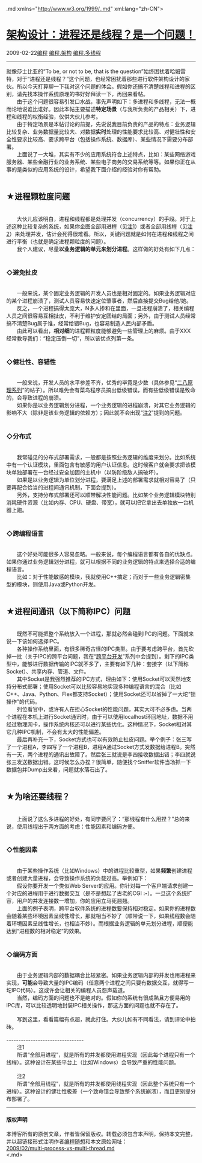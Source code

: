 <!DOCTYPE.md>
.md xmlns="http://www.w3.org/1999/..md" xml:lang="zh-CN">
<head>
<meta http-equiv="Content-Type" content="text.md; charset=utf-8" />
<meta name="generator" content="Python script by program.think@gmail.com" />
<meta name="provider" content="program-think.blogspot.com" />
<link type="text/css" rel="stylesheet" href="../../css/program-think.css" />
<title>架构设计：进程还是线程？是一个问题！ - 编程随想的博客</title>
</head>
<body>
<div id="main" style="width:100%;">
<h1><a href="../../index.md" title="回到首页">架构设计：进程还是线程？是一个问题！</a></h1>
<div class="post-info"><span class="date-header">2009-02-22</span><a href="../../tags/E7BC96E7A88B.md" class="tag">编程</a> <a href="../../tags/E7BC96E7A88B.E69EB6E69E84.md" class="tag">编程.架构</a> <a href="../../tags/E7BC96E7A88B.E5A49AE7BABFE7A88B.md" class="tag">编程.多线程</a> </div>
<hr>
<div class="post">
就像莎士比亚的“To be, or not to be, that is the question”始终困扰着哈姆雷特，对于“进程还是线程？”这个问题，也经常困扰着那些进行软件架构设计的家伙。所以今天打算聊一下我对这个问题的体会。假如你还搞不清楚线程和进程的区别，请先找本操作系统原理的书好好拜读一下，再回来看帖。<br />　　由于这个问题很容易引发口水战，事先声明如下：多进程和多线程，无法一概而论地说谁比谁好。因此本帖主要描述<b>特定场景</b>（与我所负责的产品相关）下，进程和线程的权衡经验，仅供大伙儿参考。<!--program-think--><br />　　由于特定场景是本帖讨论的前提，先说说我目前负责的产品的特点：业务逻辑比较复杂、业务数据量比较大、对数据<b>实时</b>处理的性能要求比较高、对健壮性和安全性要求比较高、要求跨平台（包括操作系统、数据库）、某些情况下需要分布部署。<br />　　上面说了一大堆，其实有不少的应用系统符合上述特点，比如：某些网络游戏服务器、某些金融行业的业务系统、某些电子商务的交易系统等等。如果你正在从事的是类似的应用系统的设计，希望我下面介绍的经验对你有帮助。<br /><br /><h2>★进程颗粒度问题</h2><br />　　大伙儿应该明白，进程和线程都是处理并发（concurrency）的手段。对于上述这种比较复杂的系统，如果你企图全部用进程（见<a href="#comment1">注1</a>）或者全部用线程（见<a href="#comment2">注2</a>）来处理并发，估计会死得很难看。所以，关键问题就是如何在进程和线程之间进行平衡（也就是确定进程颗粒度的问题）。<br />　　我个人建议，尽量<b>以业务逻辑的单元来划分进程</b>。这样做的好处有如下几点：<br /><br /><h3>◇避免扯皮</h3><br />　　一般来说，某个固定业务逻辑的开发人员也是相对固定的。如果业务逻辑对应的某个进程崩溃了，测试人员容易快速定位肇事者，然后直接提交Bug给他/她。<br />　　反之，一个进程搞得太庞大，N多人掺和在里面，一旦进程崩溃了，相关编程人员之间很容易互相扯皮，不利于维护安定团结的局面；另外，由于测试人员经常搞不清楚Bug属于谁，经常给错Bug，也容易制造人民内部矛盾。<br />　　由此可以看出，<b>相对细</b>的进程颗粒度能够避免一些管理上的麻烦。由于XXX经常教导我们：“稳定压倒一切”，所以该优点列第一条。<br /><br /><h3>◇健壮性、容错性</h3><br />　　一般来说，开发人员的水平参差不齐，优秀的毕竟是少数（具体参见“<a href="../../2009/02/80-20-principle-0-overview.md" target="_blank">二八原理系列</a>”的帖子）。所以难免会有菜鸟程序员搞出低级错误，而有些低级错误是致命的，会导致进程的崩溃。<br />　　如果你是以业务逻辑划分进程，一个业务逻辑的进程崩溃，对其它业务逻辑的影响不大（除非是该业务逻辑的依赖方）；因此就不会出现“<a href="#comment2">注2</a>”提到的问题。<br /><br /><h3>◇分布式</h3><br />　　我常碰见的分布式部署需求，一般都是按照业务逻辑的维度来划分。比如系统中有一个认证模块，里面包含有敏感的用户认证信息。这时候客户就会要求把该模块单独部署在一台经过安全加固的主机中（以防阶级敌人搞破坏）。<br />　　如果是以业务逻辑为单位划分进程，要满足上述的部署需求就相对容易了（只要再配合恰当的进程间通讯机制，下面会提到）。<br />　　另外，支持分布式部署还可以顺带解决性能问题。比如某个业务逻辑模块特别消耗硬件资源（比如内存、CPU、硬盘、带宽），就可以把它拿出去单独放一台机器上跑。<br /><br /><h3>◇跨编程语言</h3><br />　　这个好处可能很多人容易忽略。一般来说，每个编程语言都有各自的优缺点。如果你通过业务逻辑划分进程，就可以根据不同的业务逻辑的特点来选择合适的编程语言。<br />　　比如：对于性能敏感的模块，我就使用C++搞定；而对于一些业务逻辑密集型的模块，则使用Java或Python开发。<br /><br /><h2>★进程间通讯（以下简称IPC）问题</h2><br />　　既然不可能把整个系统放入一个进程，那就必然会碰到IPC的问题。下面就来说一下该如何选择IPC。<br />　　各种操作系统里面，有很多稀奇古怪的IPC类型。由于要考虑跨平台，首先砍掉一批（关于IPC的跨平台问题，我在“<a href="../../2009/01/cxx-cross-platform-develop-0-overview.md" target="_blank">跨平台开发</a>”系列中会提到）。剩下的IPC类型中，能够进行数据传输的IPC就不多了，主要有如下几种：套接字（以下简称Socket）、共享内存、管道、文件。<br />　　其中Socket是我强烈推荐的IPC方式，理由如下：使用Socket可以天然地支持分布式部署；使用Socket可以比较容易地实现多种编程语言的混合（比如C++、Java、Python、Flex都支持Socket）；使用Socket还可以省掉了一大坨“锁操作”的代码。<br />　　列位看官中，或许有人在担心Socket的性能问题，其实大可不必多虑。当两个进程在本机上进行Socket通讯时，由于可以使用localhost环回地址，数据不用经过物理网卡，操作系统内核还可以进行某些优化。这种情况下，Socket相对其它几种IPC机制，不会有太大的性能偏差。<br />　　最后再补充一下，Socket方式也可以有效防止扯皮问题。举个例子：张三写了一个进程A，李四写了一个进程B，进程A通过Socket方式发数据给进程B。突然有一天，两个进程的通讯出故障了。然后张三就说是李四接收数据出错；李四就说张三发送数据出错。这时候怎么办捏？很简单，随便找个Sniffer软件当场抓一下数据包并Dump出来看，问题就水落石出了。<br /><br /><h2>★为啥还要线程？</h2><br />　　上面说了这么多进程的好处，有同学要问了：“那线程有什么用捏？”总的来说，使用线程出于两方面的考虑：性能因素和编码方便。<br /><br /><h3>◇性能因素</h3><br />　　由于某些操作系统（比如Windows）中的进程比较重型，如果<b>频繁</b>创建进程或者创建大量进程，会导致操作系统的负载过高。举例如下：<br />　　假设你要开发一个类似Web Server的应用。你针对每一个客户端请求创建一个对应的进程用于进行数据交互（是不是想起了古老的CGI <b>:-</b>）。一旦这个系统扩容，用户的并发连接数一增加，你的应用立马死翘翘。<br />　　上面的例子表明，跨平台软件系统的进程数要保持相对稳定。如果你的进程数会随着某些环境因素呈线性增长，那就相当不妙了（顺带说一下，如果线程数会随着环境因素呈线性增长，也相当不妙）。而根据业务逻辑的单元划分进程，顺便能达到“进程数的相对稳定”的效果。<br /><br /><h3>◇编码方面</h3><br />　　由于业务逻辑内部的数据耦合比较紧密。如果业务逻辑内部的并发也用进程来实现，<b>可能</b>会导致大量的IPC编码（任意两个进程之间只要有数据交互，就得写一坨IPC代码）。这或许会让相关的编程人员怨声载道。<br />　　当然，编码方面的问题也不是绝对的。假如你的系统有很成熟且方便易用的IPC库，可以比较透明地封装IPC相关操作，那这方面的问题也就不存在了。<br /><br />　　写到这里，看看篇幅有点超，就此打住。大伙儿如有不同看法，请到评论中拍砖。<br /><br />--------------------------------<br />　　注1<a name="comment1"></a><br />　　所谓“全部用进程”，就是所有的并发都使用进程实现（因此每个进程只有一个线程）。这种设计在某些平台上（比如Windows）会导致严重的性能问题。<br /><br />　　注2<a name="comment2"></a><br />　　所谓“全部用线程”，就是所有的并发都使用线程实现（因此整个系统只有一个进程）。这种设计的健壮性极差（一个致命错会导致整个系统崩溃），而且更别提分布部署了。<div class="blogger-post-footer">
</div>
<hr>
<div class="copyright">
<h4>版权声明</h4>
本博客所有的原创文章，作者皆保留版权。转载必须包含本声明，保持本文完整，并以超链接形式注明作者<a href="mailto:program.think@gmail.com">编程随想</a>和本文原始网址：<br>
<a href="2009/02/multi-process-vs-multi-thread.md">2009/02/multi-process-vs-multi-thread.md</a>
</div>
</div>
</body>
<.md>
